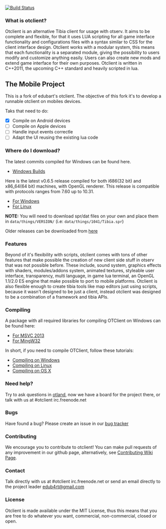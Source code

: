 [![Build Status](https://secure.travis-ci.org/edubart/otclient.svg?branch=master)](http://travis-ci.org/edubart/otclient)
### What is otclient?

Otclient is an alternative Tibia client for usage with otserv. It aims to be complete and flexible,
for that it uses LUA scripting for all game interface functionality and configurations files with a syntax
similar to CSS for the client interface design. Otclient works with a modular system, this means
that each functionality is a separated module, giving the possibility to users modify and customize
anything easily. Users can also create new mods and extend game interface for their own purposes.
Otclient is written in C++2011, the upcoming C++ standard and heavily scripted in lua.

## The Mobile Project
This is a fork of edubart's otclient. The objective of this fork it's to develop a runnable otclient on mobiles devices.

Taks that need to do:
- [X] Compile on Android devices
- [ ] Compile on Apple devices
- [ ] Handle input events correctle
- [ ] Adapt the UI reusing the existing lua code

### Where do I download?

The latest commits compiled for Windows can be found here.
* [Windows Builds](http://otland.net/threads/otclient-builds-windows.217977/)

Here is the latest v0.6.5 release compiled for both i686(32 bit) and x86_64(64 bit) machines, with OpenGL renderer.
This release is compatible with protocols ranges from 7.60 up to 10.31.
* [For Windows](https://www.dropbox.com/sh/se1okacemoqzjve/XFqFoSKLCg/otclient-win-0.6.5.zip)
* [For Linux](https://www.dropbox.com/sh/se1okacemoqzjve/xKJL7j6vEo/otclient-linux-0.6.5.tar.gz)

**NOTE:** You will need to download spr/dat files on your own and place them in `data/things/VERSION/` (i.e: `data/things/1041/Tibia.spr`)

Older releases can be downloaded from [here](https://www.dropbox.com/sh/se1okacemoqzjve/-oWK4YFm03)

### Features

Beyond of it's flexibility with scripts, otclient comes with tons of other features that make possible
the creation of new client side stuff in otserv that was not possible before. These include,
sound system, graphics effects with shaders, modules/addons system, animated textures,
styleable user interface, transparency, multi language, in game lua terminal, an OpenGL 1.1/2.0 ES engine that make possible
to port to mobile platforms. Otclient is also flexible enough to
create tibia tools like map editors just using scripts, because it wasn't designed to be just a
client, instead otclient was designed to be a combination of a framework and tibia APIs.

### Compiling

A package with all required libraries for compiling OTClient on Windows can be found here:
* [For MSVC 2013](https://www.dropbox.com/sh/se1okacemoqzjve/dI4ODbq7OT/otclient-msvc13-libs.zip)
* [For MingW32](https://www.dropbox.com/sh/se1okacemoqzjve/UAkRCiGXXR/otclient-libs_mingw32-dwarf2.zip)

In short, if you need to compile OTClient, follow these tutorials:
* [Compiling on Windows](https://github.com/edubart/otclient/wiki/Compiling-on-Windows)
* [Compiling on Linux](https://github.com/edubart/otclient/wiki/Compiling-on-Linux)
* [Compiling on OS X](https://github.com/edubart/otclient/wiki/Compiling-on-Mac-OS-X)



### Need help?

Try to ask questions in [otland](http://otland.net/f494/), now we have a board for the project there,
or talk with us at #otclient irc.freenode.net

### Bugs

Have found a bug? Please create an issue in our [bug tracker](https://github.com/edubart/otclient/issues)

### Contributing

We encourage you to contribute to otclient! You can make pull requests of any improvement in our github page, alternatively, see [Contributing Wiki Page](https://github.com/edubart/otclient/wiki/Contributing).

### Contact

Talk directly with us at #otclient irc.freenode.net or send an email directly to the project leader edub4rt@gmail.com

### License

Otclient is made available under the MIT License, thus this means that you are free
to do whatever you want, commercial, non-commercial, closed or open.
